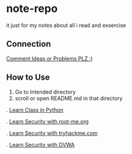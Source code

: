 # note-repo
it just for my notes about all i read and exsercise



## Connection

[Comment  Ideas or Problems PLZ :)](https://github.com/MRPK313/note-repo/discussions/3)



## How to Use

1. Go to Intended directory
2. scroll or open README.md in that directory

. [Learn Class in Python](./python/class/README.md)

. [Learn Security with root-me.org](./security/root-me.org/README.md)

. [Learn Security with tryhackme.com](./security/tryhackme.com/README.md)

. [Learn Security with DVWA](./security/dvwa/README.md)
